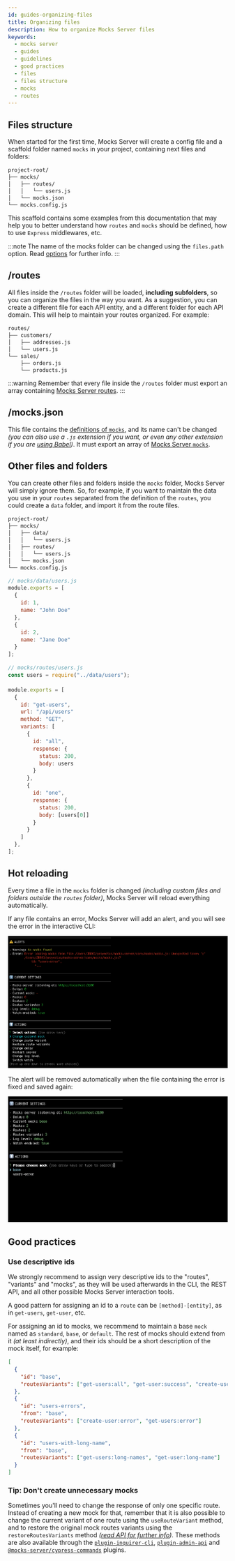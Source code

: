 ```yaml
---
id: guides-organizing-files
title: Organizing files
description: How to organize Mocks Server files
keywords:
  - mocks server
  - guides
  - guidelines
  - good practices
  - files
  - files structure
  - mocks
  - routes
---
```


## Files structure

When started for the first time, Mocks Server will create a config file and a scaffold folder named `mocks` in your project, containing next files and folders:

```
project-root/
├── mocks/
│   ├── routes/
│   │   └── users.js
│   └── mocks.json
└── mocks.config.js
```

This scaffold contains some examples from this documentation that may help you to better understand how `routes` and `mocks` should be defined, how to use `Express` middlewares, etc.

:::note
The name of the mocks folder can be changed using the `files.path` option. Read [options](configuration-options.md) for further info.
:::

## /routes

All files inside the `/routes` folder will be loaded, __including subfolders__, so you can organize the files in the way you want. As a suggestion, you can create a different file for each API entity, and a different folder for each API domain. This will help to maintain your routes organized. For example:

```
routes/
├── customers/
│   ├── addresses.js
│   └── users.js
└── sales/
    ├── orders.js
    └── products.js
```

:::warning
Remember that every file inside the `/routes` folder must export an array containing [Mocks Server routes](get-started-routes.md).
:::

## /mocks.json

This file contains the [definitions of `mocks`](get-started-mocks.md), and its name can't be changed _(you can also use a `.js` extension if you want, or even any other extension if you are [using Babel](guides-using-babel.md))_. It must export an array of [Mocks Server `mocks`](get-started-mocks.md).

## Other files and folders

You can create other files and folders inside the `mocks` folder, Mocks Server will simply ignore them. So, for example, if you want to maintain the data you use in your `routes` separated from the definition of the `routes`, you could create a `data` folder, and import it from the route files.

```
project-root/
├── mocks/
│   ├── data/
│   │   └── users.js
│   ├── routes/
│   │   └── users.js
│   └── mocks.json
└── mocks.config.js
```

```js
// mocks/data/users.js
module.exports = [
  {
    id: 1,
    name: "John Doe"
  },
  {
    id: 2,
    name: "Jane Doe"
  }
];
```

```js
// mocks/routes/users.js
const users = require("../data/users");

module.exports = [
  {
    id: "get-users",
    url: "/api/users"
    method: "GET",
    variants: [
      {
        id: "all",
        response: {
          status: 200,
          body: users
        }
      },
      {
        id: "one",
        response: {
          status: 200,
          body: [users[0]]
        }
      }
    ]
  },
];
```

## Hot reloading

Every time a file in the `mocks` folder is changed _(including custom files and folders outside the `routes` folder)_, Mocks Server will reload everything automatically.

If any file contains an error, Mocks Server will add an alert, and you will see the error in the interactive CLI:

![Interactive CLI alerts](assets/inquirer-cli-alerts.png)

The alert will be removed automatically when the file containing the error is fixed and saved again:

![Interactive CLI](assets/inquirer-cli.gif)

## Good practices

### Use descriptive ids

We strongly recommend to assign very descriptive ids to the "routes", "variants" and "mocks", as they will be used afterwards in the CLI, the REST API, and all other possible Mocks Server interaction tools.

A good pattern for assigning an id to a `route` can be `[method]-[entity]`, as in `get-users`, `get-user`, etc.

For assigning an id to mocks, we recommend to maintain a base `mock` named as `standard`, `base`, or `default`. The rest of mocks should extend from it _(at least indirectly)_, and their ids should be a short description of the mock itself, for example:

```json
[
  {
    "id": "base",
    "routesVariants": ["get-users:all", "get-user:success", "create-user:success"]
  },
  {
    "id": "users-errors",
    "from": "base",
    "routesVariants": ["create-user:error", "get-users:error"]
  },
  {
    "id": "users-with-long-name",
    "from": "base",
    "routesVariants": ["get-users:long-names", "get-user:long-name"]
  }
]
```

### Tip: Don't create unnecessary mocks

Sometimes you'll need to change the response of only one specific route. Instead of creating a new mock for that, remember that it is also possible to change the current variant of one route using the `useRouteVariant` method, and to restore the original mock routes variants using the `restoreRoutesVariants` method _([read API for further info](api-mocks-server-api.md))_.
These methods are also available through the [`plugin-inquirer-cli`](plugins-inquirer-cli.md), [`plugin-admin-api`](plugins-admin-api.md) and [`@mocks-server/cypress-commands`](integrations-cypress.md) plugins.


